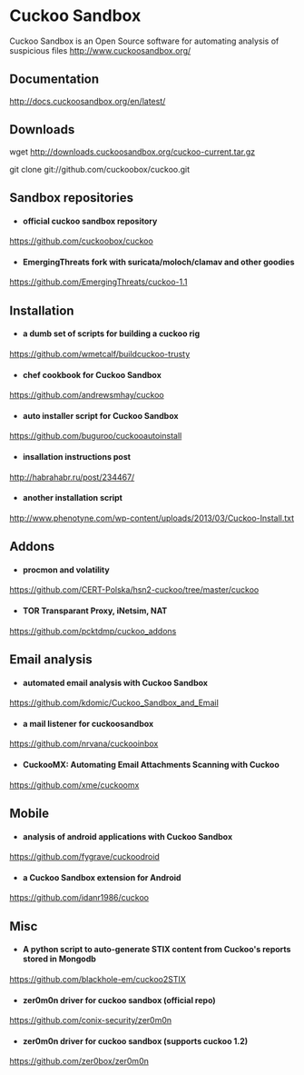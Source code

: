 # Cuckoo Sandbox
Cuckoo Sandbox is an Open Source software for automating analysis of suspicious files
http://www.cuckoosandbox.org/

## Documentation
http://docs.cuckoosandbox.org/en/latest/

## Downloads
wget http://downloads.cuckoosandbox.org/cuckoo-current.tar.gz

git clone git://github.com/cuckoobox/cuckoo.git

## Sandbox repositories
- #### official cuckoo sandbox repository
https://github.com/cuckoobox/cuckoo

- #### EmergingThreats fork with suricata/moloch/clamav and other goodies
https://github.com/EmergingThreats/cuckoo-1.1

## Installation
- #### a dumb set of scripts for building a cuckoo rig
https://github.com/wmetcalf/buildcuckoo-trusty

- #### chef cookbook for Cuckoo Sandbox
https://github.com/andrewsmhay/cuckoo

- #### auto installer script for Cuckoo Sandbox
https://github.com/buguroo/cuckooautoinstall

- #### insallation instructions post
http://habrahabr.ru/post/234467/

- #### another installation script
http://www.phenotyne.com/wp-content/uploads/2013/03/Cuckoo-Install.txt

## Addons
- #### procmon and volatility 
https://github.com/CERT-Polska/hsn2-cuckoo/tree/master/cuckoo

- #### TOR Transparant Proxy, iNetsim, NAT
https://github.com/pcktdmp/cuckoo_addons

## Email analysis
- #### automated email analysis with Cuckoo Sandbox
https://github.com/kdomic/Cuckoo_Sandbox_and_Email

- #### a mail listener for cuckoosandbox
https://github.com/nrvana/cuckooinbox

- #### CuckooMX: Automating Email Attachments Scanning with Cuckoo
https://github.com/xme/cuckoomx 

## Mobile
- #### analysis of android applications with Cuckoo Sandbox
https://github.com/fygrave/cuckoodroid

- #### a Cuckoo Sandbox extension for Android
https://github.com/idanr1986/cuckoo

## Misc
- #### A python script to auto-generate STIX content from Cuckoo's reports stored in Mongodb
https://github.com/blackhole-em/cuckoo2STIX

- #### zer0m0n driver for cuckoo sandbox (official repo)
https://github.com/conix-security/zer0m0n

- #### zer0m0n driver for cuckoo sandbox (supports cuckoo 1.2)
https://github.com/zer0box/zer0m0n
